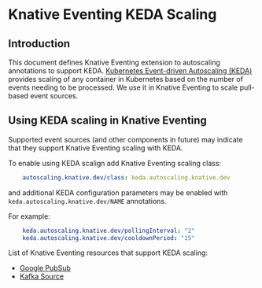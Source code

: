# Knative Eventing KEDA Scaling

## Introduction

This document defines Knative Eventing extension to autoscaling annotations to support KEDA. [Kubernetes Event-driven Autoscaling (KEDA)](https://keda.sh/)
provides scaling of any container in Kubernetes based on the number of events needing to be processed. We use it in Knative Eventing to scale pull-based event sources.

## Using KEDA scaling in Knative Eventing

Supported event sources (and other components in future) may indicate that they support Knative Eventing scaling with KEDA.

To enable using KEDA scalign add Knative Eventing scaling class:

```yaml
    autoscaling.knative.dev/class: keda.autoscaling.knative.dev
```

and additional KEDA configuration parameters may be enabled with `keda.autoscaling.knative.dev/NAME` annotations.

For example:

```yaml
    keda.autoscaling.knative.dev/pollingInterval: "2"
    keda.autoscaling.knative.dev/cooldownPeriod: "15"
```

List of Knative Eventing resources that support KEDA scaling:
* [Google PubSub](https://github.com/google/knative-gcp/pull/551)
* [Kafka Source](https://github.com/knative/eventing-contrib/pull/886)
